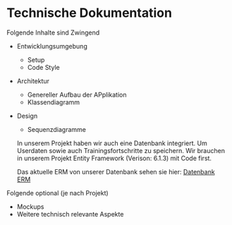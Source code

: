 # Technische Dokumentation

Folgende Inhalte sind Zwingend

* Entwicklungsumgebung
  * Setup
  * Code Style
* Architektur
  * Genereller Aufbau der APplikation
  * Klassendiagramm
* Design
  * Sequenzdiagramme

  In unserem Projekt haben wir auch eine Datenbank integriert. Um Userdaten sowie auch Trainingsfortschritte zu speichern.
  Wir brauchen in unserem Projekt Entity Framework (Verison: 6.1.3) mit Code first.
  
  Das aktuelle ERM von unserer Datenbank sehen sie hier:
  [Datenbank ERM](../img/erm_tys.PNG)
  
Folgende optional (je nach Projekt)

* Mockups
* Weitere technisch relevante Aspekte
